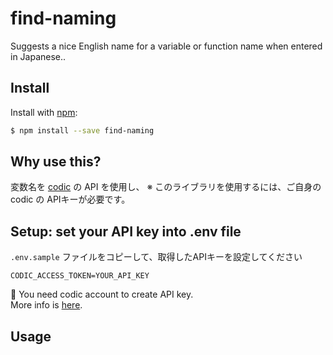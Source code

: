 # find-naming

Suggests a nice English name for a variable or function name when entered in Japanese..


## Install

Install with [npm](https://www.npmjs.com/package/find-naming):

```sh
$ npm install --save find-naming
```


## Why use this?

変数名を
[codic](https://codic.jp/docs/api) の API を使用し、
※ このライブラリを使用するには、ご自身の codic の APIキーが必要です。


## Setup: set your API key into .env file
`.env.sample` ファイルをコピーして、取得したAPIキーを設定してください
```
CODIC_ACCESS_TOKEN=YOUR_API_KEY
```

🔑  You need codic account to create API key.  
More info is [here](https://codic.jp/docs/api).

## Usage
